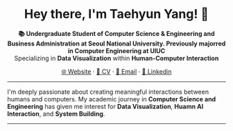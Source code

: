 <h1 align="center">Hey there, I'm Taehyun Yang! 👋</h1>

<p align="center">
  <strong>📚 Undergraduate Student of Computer Science & Engineering and Business Administration at Seoul National University. Previously majorred in Computer Engineering at UIUC</strong>
  <br>
  Specializing in <strong>Data Visualization</strong> within <strong>Human-Computer Interaction</strong>
</p>

<p align="center">
  <a href="https://taehyun.me/">🌐 Website</a>
  ·
  <a href="https://taehyun.me/assets/files/curriculum_vitae.pdf">📄 CV</a>
  ·
  <a href="mailto:taehyun2017330@gmail.com">📩 Email</a>
   ·
  <a href="https://www.linkedin.com/in/%ED%83%9C%ED%98%84-%EC%96%91-055a4824a/">🔖 Linkedin</a>
  
</p>

---

I'm deeply passionate about creating meaningful interactions between humans and computers. My academic journey in **Computer Science and Engineering** has given me interest for **Data Visualization**, **Huamn AI Interaction**, and **System Building**.

---
